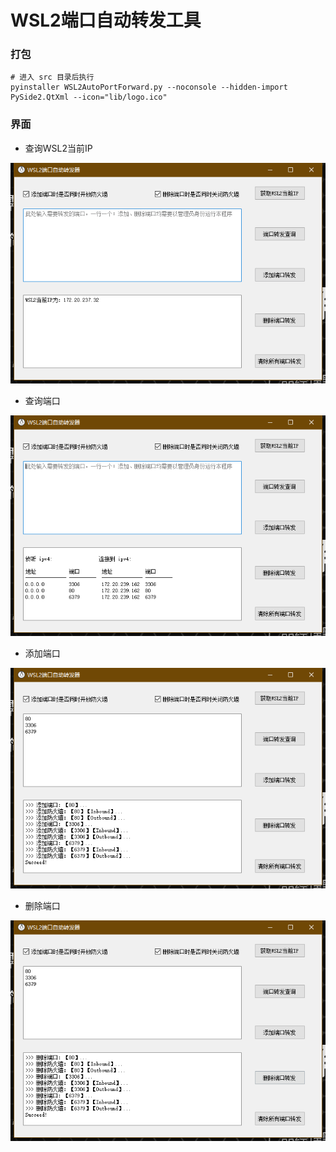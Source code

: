 # WSL2端口自动转发工具

### 打包

```
# 进入 src 目录后执行
pyinstaller WSL2AutoPortForward.py --noconsole --hidden-import PySide2.QtXml --icon="lib/logo.ico"
```

### 界面

+ 查询WSL2当前IP

![查询WSL2当前IP](./src/lib/images/4.png)

+ 查询端口

![查询端口](./src/lib/images/2.png)

+ 添加端口

![添加端口](./src/lib/images/1.png)

+ 删除端口

![删除端口](./src/lib/images/3.png)